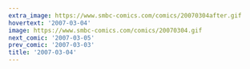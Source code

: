 ```yaml
---
extra_image: https://www.smbc-comics.com/comics/20070304after.gif
hovertext: '2007-03-04'
image: https://www.smbc-comics.com/comics/20070304.gif
next_comic: '2007-03-05'
prev_comic: '2007-03-03'
title: '2007-03-04'
---
```


